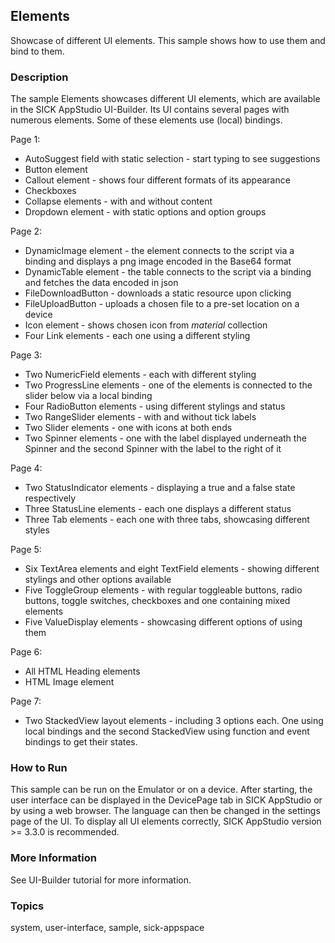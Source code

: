 ## Elements

Showcase of different UI elements. This sample shows how to use them and bind to them.

### Description

The sample Elements showcases different UI elements, which are available in the SICK AppStudio UI-Builder. Its UI contains several pages with numerous elements.
Some of these elements use (local) bindings.

Page 1:
* AutoSuggest field with static selection - start typing to see suggestions
* Button element
* Callout element - shows four different formats of its appearance
* Checkboxes
* Collapse elements - with and without content
* Dropdown element - with static options and option groups

Page 2:
* DynamicImage element - the element connects to the script via a binding and displays a png image encoded in the Base64 format
* DynamicTable element - the table connects to the script via a binding and fetches the data encoded in json
* FileDownloadButton - downloads a static resource upon clicking
* FileUploadButton - uploads a chosen file to a pre-set location on a device
* Icon element - shows chosen icon from *material* collection
* Four Link elements - each one using a different styling

Page 3:
* Two NumericField elements - each with different styling
* Two ProgressLine elements - one of the elements is connected to the slider below via a local binding
* Four RadioButton elements - using different stylings and status
* Two RangeSlider elements - with and without tick labels
* Two Slider elements - one with icons at both ends
* Two Spinner elements - one with the label displayed underneath the Spinner and the second Spinner with the label to the right of it

Page 4:
* Two StatusIndicator elements - displaying a true and a false state respectively
* Three StatusLine elements - each one displays a different status
* Three Tab elements - each one with three tabs, showcasing different styles

Page 5:
* Six TextArea elements and eight TextField elements - showing different stylings and other options available
* Five ToggleGroup elements - with regular toggleable buttons, radio buttons, toggle switches, checkboxes and one containing mixed elements
* Five ValueDisplay elements - showcasing different options of using them

Page 6:
* All HTML Heading elements
* HTML Image element

Page 7:
* Two StackedView layout elements - including 3 options each. One using local bindings and the second StackedView using function and event bindings to get their states.

### How to Run

This sample can be run on the Emulator or on a device. After starting, the user interface can be displayed in the DevicePage tab in SICK AppStudio or by using a web browser.
The language can then be changed in the settings page of the UI.
To display all UI elements correctly, SICK AppStudio version >= 3.3.0 is recommended.

### More Information

See UI-Builder tutorial for more information.

### Topics

system, user-interface, sample, sick-appspace